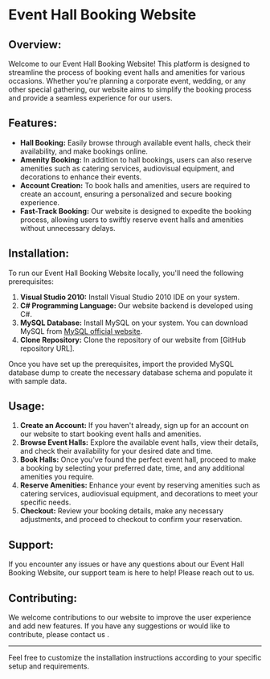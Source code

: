 
# Event Hall Booking Website

## Overview:

Welcome to our Event Hall Booking Website! This platform is designed to streamline the process of booking event halls and amenities for various occasions. Whether you're planning a corporate event, wedding, or any other special gathering, our website aims to simplify the booking process and provide a seamless experience for our users.

## Features:

- **Hall Booking:** Easily browse through available event halls, check their availability, and make bookings online.
- **Amenity Booking:** In addition to hall bookings, users can also reserve amenities such as catering services, audiovisual equipment, and decorations to enhance their events.
- **Account Creation:** To book halls and amenities, users are required to create an account, ensuring a personalized and secure booking experience.
- **Fast-Track Booking:** Our website is designed to expedite the booking process, allowing users to swiftly reserve event halls and amenities without unnecessary delays.

## Installation:

To run our Event Hall Booking Website locally, you'll need the following prerequisites:

1. **Visual Studio 2010:** Install Visual Studio 2010 IDE on your system.
2. **C# Programming Language:** Our website backend is developed using C#.
3. **MySQL Database:** Install MySQL on your system. You can download MySQL from [MySQL official website](https://www.mysql.com/downloads/).
4. **Clone Repository:** Clone the repository of our website from [GitHub repository URL].

Once you have set up the prerequisites, import the provided MySQL database dump to create the necessary database schema and populate it with sample data.

## Usage:

1. **Create an Account:** If you haven't already, sign up for an account on our website to start booking event halls and amenities.
2. **Browse Event Halls:** Explore the available event halls, view their details, and check their availability for your desired date and time.
3. **Book Halls:** Once you've found the perfect event hall, proceed to make a booking by selecting your preferred date, time, and any additional amenities you require.
4. **Reserve Amenities:** Enhance your event by reserving amenities such as catering services, audiovisual equipment, and decorations to meet your specific needs.
5. **Checkout:** Review your booking details, make any necessary adjustments, and proceed to checkout to confirm your reservation.

## Support:

If you encounter any issues or have any questions about our Event Hall Booking Website, our support team is here to help! Please reach out to us.

## Contributing:

We welcome contributions to our website to improve the user experience and add new features. If you have any suggestions or would like to contribute, please contact us .

---

Feel free to customize the installation instructions according to your specific setup and requirements.
